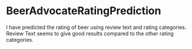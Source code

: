 # BeerAdvocateRatingPrediction
I have predicted the rating of beer using review text and rating categories. Review Text seems to give good results compared to the other rating categories.
